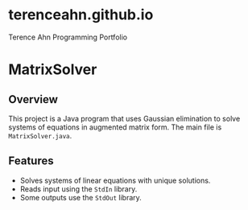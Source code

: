 # terenceahn.github.io
Terence Ahn Programming Portfolio

# MatrixSolver

## Overview
This project is a Java program that uses Gaussian elimination to solve systems of equations in augmented matrix form. The main file is `MatrixSolver.java`.

## Features
- Solves systems of linear equations with unique solutions.
- Reads input using the `StdIn` library.
- Some outputs use the `StdOut` library.
